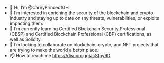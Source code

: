 - 👋 Hi, I’m @CarnyPrinceofGH
- 👀 I’m interested in enriching the security of the blockchain and crypto industry and staying up to date on any threats, vulnerabilities, or exploits impacting them.
- 🌱 I’m currently learning Certified Blockchain Security Professional (CBSP) and Certified Blockchain Professional (CBP) certifications, as well as Solidity. 
- 💞️ I’m looking to collaborate on blockchain, crypto, and NFT projects that are trying to make the world a better place. 
- 📫 How to reach me https://discord.gg/JcSfpy9D

<!---
CarnyPrinceofGH/CarnyPrinceofGH is a ✨ special ✨ repository because its `README.md` (this file) appears on your GitHub profile.
You can click the Preview link to take a look at your changes.
--->
